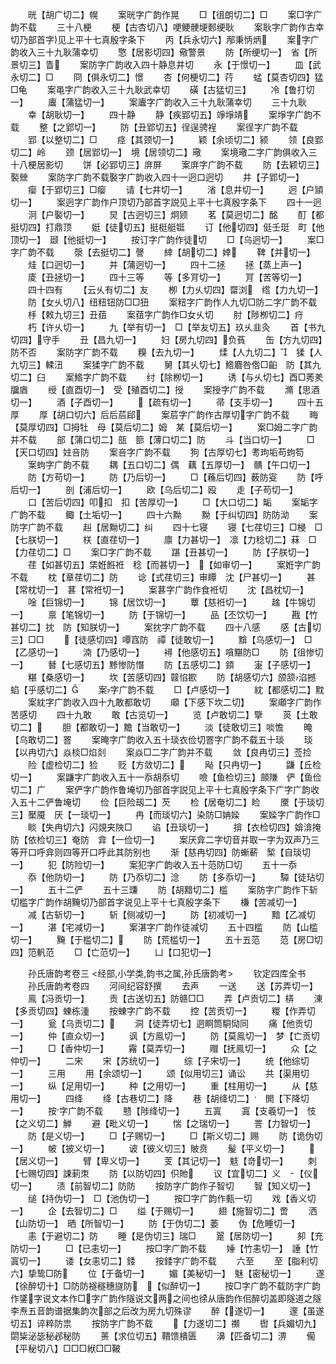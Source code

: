 <!-- { "loadSidebar": true } -->
　　晄【胡广切二】幌
　　案晄字广韵作晃
　　□【徂朗切二】□
　　案□字广韵不载
　　三十八梗
　　梗【古杏切八】哽鲠骾埂郠绠耿
　　案耿字广韵作古幸切乃部首字见上平十七真殷字条下
　　丙【兵永切六】邴秉怲炳
　　案字广韵收入三十九耿蒲幸切
　　憼【居影切四】儆警景
　　防【所绠切一】　省【所景切三】眚
　　案防字广韵收入四十静息井切
　　永【于憬切一】
　　皿【武永切二】□
　　冏【俱永切二】憬
　　杏【何梗切二】荇
　　蜢【莫杏切四】猛□龟
　　案黾字广韵收入三十九耿武幸切
　　磺【古猛切三】
　　冷【鲁打切一】
　　蠯【蒲猛切一】
　　案蠯字广韵收入三十九耿蒲幸切
　　三十九耿
　　幸【胡耿切一】
　　四十静
　　静【疾郢切五】竫埩靖
　　案埩字广韵不载
　　整【之郢切一】
　　防【丑郢切五】徎逞骋裎
　　案徎字广韵不载
　　郢【以整切二】□
　　痉【其颈切一】
　　颖【余顷切二】颍
　　领【良郢切二】岭
　　颈【居郢切一】　境【居领切二】璥
　　案境璥二字广韵俱收入三十八梗居影切
　　饼【必郢切三】庰屏
　　案庰字广韵不载
　　防【去颖切三】褧檾
　　案防字广韵不载褧字广韵收入四十一迥口迥切
　　井【子郢切一】
　　瘿【于郢切三】□瘿
　　请【七井切一】
　　渻【息井切一】
　　迥【户頴切一】
　　案迥字广韵作户顶切乃部首字説见上平十七真殷字条下
　　四十一迥
　　泂【户褧切一】
　　炅【古迥切三】炯颎
　　茗【莫迥切二】酩
　　酊【都挺切四】打鼎顶
　　娗【徒切五】挺梃艇铤
　　订【他切四】侹壬珽　町【他顶切一】　颋【他挺切一】
　　按订字广韵作徒切
　　□【乌迥切一】
　　案□字广韵不载
　　漀【去挺切二】謦
　　緈【胡切二】婞
　　鞞【并切一】
　　烓【口迥切一】
　　并【蒲迥切一】
　　四十二拯
　　拯【蒸上声一】
　　庱【丑拯切一】
　　四十三等
　　等【多肎切一】
　　肎【苦等切一】
　　四十四有
　　【云乆有切二】友
　　栁【力乆切四】罶浏　绺【力九切一】
　　防【女乆切八】纽粈钮防□□狃
　　案粈字广韵作人九切□防二字广韵不载
　　杽【敕九切三】丑莥
　　案莥字广韵作□女乆切
　　肘【陟栁切二】疛
　　朽【许乆切一】
　　九【举有切一】　□【举友切五】玖乆韭灸
　　首【书九切四】守手
　　丑【昌九切一】
　　妇【房九切四】负萯
　　缶【方九切四】防不否
　　案防字广韵不载
　　糗【去九切一】
　　煣【人九切二】　猱【人九切三】輮沑
　　案猱字广韵不载
　　舅【其乆切七】鯦麔咎倃□齨　防【其九切二】臼
　　案鯦字广韵不载
　　纣【除栁切一】
　　诱【与乆切七】酉□莠羑牖庮
　　绶【直酉切一】　受【殖酉切二】授
　　案授字广韵不载
　　滫【思酒切一】
　　酒【子酉切一】
　　【疏有切一】
　　帚【支手切一】
　　四十五厚
　　厚【胡口切六】后后茩郈
　　案茩字广韵作古厚切字广韵不载
　　畮【莫厚切四】□拇牡　母【莫后切二】姆　某【莫后切一】
　　案□姆二字广韵并不载
　　部【蒲口切二】瓿　篰【薄口切二】防
　　斗【当口切一】
　　□【天口切四】妵咅防
　　案咅字广韵不载
　　狗【古厚切七】耉玽垢苟蚼笱
　　案蚼字广韵不载
　　耦【五口切二】偶　藕【五厚切一】　髃【午口切一】
　　防【方苟切一】
　　防【乃后切一】
　　□【蘓后切四】薮防叜
　　防【呼后切一】
　　剖【浦后切一】
　　欧【乌后切二】殴
　　走【子苟切一】
　　口【苦后切四】叩扣　扣【苦厚切一】
　　□【大口切二】缿
　　案缿字广韵不载
　　鲰【土垢切一】
　　四十六黝
　　黝【于纠切四】防防泑
　　案防字广韵不载
　　赳【居黝切二】纠
　　四十七寝
　　寝【七荏切三】□梫　□【七朕切一】
　　栚【直荏切一】
　　廪【力甚切一】　凛【力稔切二】菻　□【力荏切二】□
　　案□字广韵不载
　　踸【丑甚切一】
　　防【子朕切一】
　　荏【如甚切五】栠姙餁袵　稔【而甚切一】　【如审切一】
　　案姙字广韵不载
　　枕【章荏切二】防
　　谂【式荏切三】审瞫　沈【尸甚切一】
　　甚【常枕切一】　葚【常袵切一】
　　案葚字广韵作食袵切
　　沈【昌枕切一】
　　唫【巨锦切一】
　　锦【居饮切一】
　　蕈【慈袵切一】
　　趛【牛锦切一】
　　禀【笔锦切一】
　　防【于锦切一】
　　品【丕饮切一】
　　戡【竹甚切二】抌　防【知朕切一】
　　案抌字广韵不载
　　四十八感
　　感【古切三】□□
　　【徒感切四】嘾窞防　禫【徒敢切一】
　　黭【乌感切一】　□【乙感切一】
　　湳【乃感切一】
　　襑【他感切五】嗿黮防□
　　防【徂惨切一】
　　朁【七感切五】黪惨防憯
　　防【五感切二】顉
　　寁【子感切一】
　　糂【桑感切一】
　　坎【苦感切四】竷惂歁
　　防【胡感切六】颌颔淊撼　蜭【乎感切二】
　　案字广韵不载
　　□【卢感切一】
　　紞【都感切二】黕
　　案紞字广韵收入四十九敢都敢切
　　顑【下感下坎二切】
　　案顑字广韵作苦感切
　　四十九敢
　　敢【古览切一】
　　览【卢敢切二】擥
　　菼【土敢切二】
　　胆【都敢切一】黵【当敢切一】
　　淡【徒敢切三】啖憺
　　晻【乌敢切二】罯
　　案晻字广韵收入五十琰衣俭切罯字广韵不载五十琰
　　琰【以冉切六】焱棪□焰剡
　　案焱□二字广韵并不载
　　敛【良冉切三】莶捡
　　险【虚检切二】猃
　　贬【方敛切二】
　　飐【只冉切一】
　　鼸【丘检切一】
　　案鼸字广韵收入五十一忝胡忝切
　　噞【鱼检切三】顩隒　俨【鱼俭切二】广
　　案俨字广韵作鲁埯切乃部首字説见上平十七真殷字条下广字广韵收入五十二俨鲁埯切
　　俭【巨险刼二】芡
　　检【居奄切二】睑
　　黡【于琰切三】檿魇　厌【一琰切一】
　　冉【而琰切六】染防□姌媣
　　案媣字广韵作□
　　睒【失冉切六】闪覢夹陜□
　　谄【丑琰切一】
　　揜【衣检切四】媕渰掩　防【依检切三】奄防　弇【一俭切一】
　　案厌弇二字切音并取一字为双声乃三等开口呼弇则四等开口呼此其防别也
　　渐【慈冉切四】防螹蔪　椠【自琰切一】
　　犯【防险切一】
　　案犯字广韵收入五十范防□切
　　五十一忝
　　忝【他防切一】
　　防【乃忝切二】淰
　　防【多忝切一】
　　驔【徒玷切一】
　　五十二俨
　　五十三豏
　　防【胡黯切二】槛
　　案防字广韵作下斩切槛字广韵作胡黤切乃部首字说见上平十七真殷字条下
　　槏【苦减切一】
　　减【古斩切一】
　　斩【侧减切一】
　　防【初减切一】
　　黯【乙减切一】
　　湛【宅减切一】
　　案湛字广韵作徒减切
　　五十四槛
　　防【山槛切一】
　　黤【于槛切二】
　　防【荒槛切一】
　　五十五范
　　范【房□切四】笵軓范
　　□【亡范切一】
　　凵【口犯切一】











　　孙氏唐韵考卷三
<经部,小学类,韵书之属,孙氏唐韵考>
　　钦定四库全书
　　孙氏唐韵考卷四
　　河间纪容舒撰
　　去声
　　一送
　　送【苏弄切一】
　　鳯【冯贡切一】
　　贡【古送切五】防赣□□
　　弄【卢贡切二】梇
　　涷【多贡切四】蝀栋湩
　　按蝀字广韵不载
　　控【苦贡切一】
　　糉【作弄切一】
　　瓮【乌贡切二】
　　洞【徒弄切七】迵眮筒駧恸同
　　痛【他贡切一】
　　仲【直众切一】
　　讽【方鳯切一】
　　防【莫鳯切一】　梦【亡贡切一】
　　□【香仲切一】
　　霿【莫弄切一】
　　赗【抚鳯切一】
　　众【之仲切一】
　　二宋
　　宋【苏统切一】
　　综【子宋切一】
　　统【他综切一】
　　三用
　　用【余颂切一】
　　颂【似用切三】诵讼
　　共【渠用切一】
　　纵【足用切一】
　　种【之用切一】
　　重【柱用切一】
　　从【慈用切一】
　　四绛
　　绛【古巷切二】降
　　巷【胡绛切二】　閧【下降切一】
　　按字广韵不载
　　戆【陟绛切一】
　　五寘
　　寘【支羲切一】　忮【之义切二】觯
　　避【毗义切一】
　　惴【之瑞切一】
　　詈【力智切一】
　　防【是义切一】
　　□【子赐切一】
　　□【斯义切二】赐
　　防【诡伪切一】
　　帔【披义切一】
　　诐【彼义切三】貱贲
　　髲【平义切一】
　　【居义切一】
　　臂【卑义切一】
　　芰【其记切一】　鬾【竒切一】
　　刺【七赐切四】誎莿朿
　　防【以防切四】伿貤
　　议【宜切二】义　【仪切一】
　　渍【前智切二】防防
　　按防字广韵作子智切
　　智【知义切一】
　　缒【持伪切一】　□【池伪切一】
　　按□字广韵作甀一切
　　戏【香义切一】
　　企【去智切二】□
　　缢【于赐切一】
　　翅【施智切二】啻
　　洒【山防切一】　晒【所智切一】
　　防【于伪切二】萎
　　伪【危睡切一】
　　恚【于避切二】防
　　睡【是伪切三】瑞□
　　翨【居防切一】
　　卶【充防切一】
　　□【已恚切一】
　　按□字广韵不载
　　娷【竹恚切一】　諈【竹寘切一】
　　诿【女恚切二】錗
　　按錗字广韵不载
　　六至
　　至【脂利切六】挚鸷□防
　　位【于备切一】
　　媚【美秘切一】　魅【密秘切一】
　　遂【徐醉切十】□防防襚穟穗旞防　【似醉切一】
　　按□字广韵不载防字广韵作鐆字说文本作□字广韵作隧说文两之间也徐从唐韵作佀醉切盖即隧道之隧李焘五音韵谱据集韵次部之后改为房九切殊谬
　　醉【遂切一】
　　邃【虽遂切五】谇粹防祟
　　按防字广韵不载
　　【力遂切二】禷
　　辔【兵媚切九】閟粊泌毖秘邲秘防
　　蒉【求位切五】鞼馈樻匮
　　濞【匹备切二】淠
　　僃【平秘切八】□□□絥□□鞁
